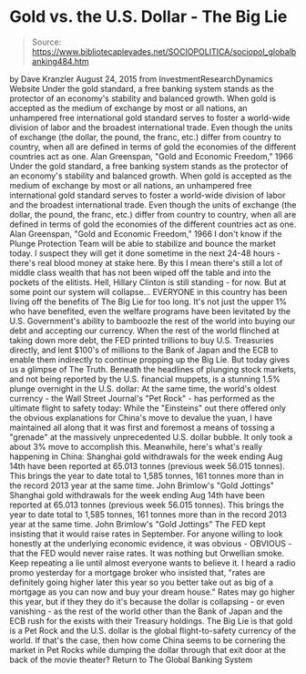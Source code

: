 # Gold vs. the U.S. Dollar - The Big Lie

> Source: https://www.bibliotecapleyades.net/SOCIOPOLITICA/sociopol_globalbanking484.htm

by Dave Kranzler August 24, 2015
from InvestmentResearchDynamics Website
Under the gold standard, a free banking system stands as the protector of an economy's stability and balanced growth. When gold is accepted as the medium of exchange by most or all nations, an unhampered free international gold standard serves to foster a world-wide division of labor and the broadest international trade. Even though the units of exchange (the dollar, the pound, the franc, etc.) differ from country to country, when all are defined in terms of gold the economies of the different countries act as one. Alan Greenspan, "Gold and Economic Freedom," 1966
Under the gold standard, a free banking system stands as the protector of an economy's stability and balanced growth.
When gold is accepted as the medium of exchange by most or all nations, an unhampered free international gold standard serves to foster a world-wide division of labor and the broadest international trade.
Even though the units of exchange (the dollar, the pound, the franc, etc.) differ from country to country, when all are defined in terms of gold the economies of the different countries act as one.
Alan Greenspan, "Gold and Economic Freedom," 1966
I don't know if the Plunge Protection Team will be able to stabilize and bounce the market today.
I suspect they will get it done sometime in the next 24-48 hours - there's real blood money at stake here. By this I mean there's still a lot of middle class wealth that has not been wiped off the table and into the pockets of the elitists.
Hell, Hillary Clinton is still standing - for now. But at some point our system will collapse...
EVERYONE in this country has been living off the benefits of The Big Lie for too long. It's not just the upper 1% who have benefited, even the welfare programs have been levitated by the U.S. Government's ability to bamboozle the rest of the world into buying our debt and accepting our currency. When the rest of the world flinched at taking down more debt, the FED printed trillions to buy U.S. Treasuries directly, and lent $100's of millions to the Bank of Japan and the ECB to enable them indirectly to continue propping up the Big Lie. But today gives us a glimpse of The Truth.
Beneath the headlines of plunging stock markets, and not being reported by the U.S. financial muppets, is a stunning 1.5% plunge overnight in the U.S. dollar:
At the same time, the world's oldest currency - the Wall Street Journal's "Pet Rock" - has performed as the ultimate flight to safety today:
While the "Einsteins" out there offered only the obvious explanations for China's move to devalue the yuan, I have maintained all along that it was first and foremost a means of tossing a "grenade" at the massively unprecedented U.S. dollar bubble.
It only took a about 3% move to accomplish this. Meanwhile, here's what's really happening in China:
Shanghai gold withdrawals for the week ending Aug 14th have been reported at 65.013 tonnes (previous week 56.015 tonnes). This brings the year to date total to 1,585 tonnes, 161 tonnes more than in the record 2013 year at the same time. John Brimlow's "Gold Jottings"
Shanghai gold withdrawals for the week ending Aug 14th have been reported at 65.013 tonnes (previous week 56.015 tonnes). This brings the year to date total to 1,585 tonnes, 161 tonnes more than in the record 2013 year at the same time.
John Brimlow's "Gold Jottings"
The FED kept insisting that it would raise rates in September.
For anyone willing to look honestly at the underlying economic evidence, it was obvious - OBVIOUS - that the FED would never raise rates. It was nothing but Orwellian smoke. Keep repeating a lie until almost everyone wants to believe it. I heard a radio promo yesterday for a mortgage broker who insisted that,
"rates are definitely going higher later this year so you better take out as big of a mortgage as you can now and buy your dream house."
Rates may go higher this year, but if they they do it's because the dollar is collapsing - or even vanishing - as the rest of the world other than the Bank of Japan and the ECB rush for the exists with their Treasury holdings. The Big Lie is that gold is a Pet Rock and the U.S. dollar is the global flight-to-safety currency of the world.
If that's the case, then how come China seems to be cornering the market in Pet Rocks while dumping the dollar through that exit door at the back of the movie theater?
Return to The Global Banking System

